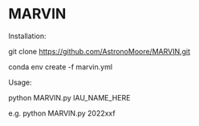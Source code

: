 # MARVIN

Installation:

git clone https://github.com/AstronoMoore/MARVIN.git

conda env create -f marvin.yml

Usage:

python MARVIN.py IAU_NAME_HERE 

e.g. python MARVIN.py 2022xxf
